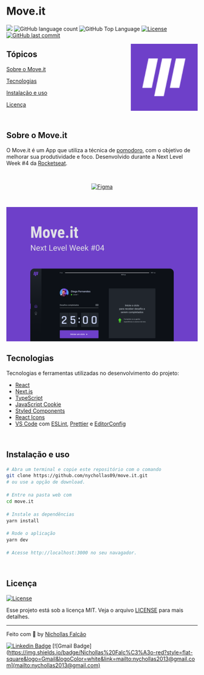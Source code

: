 # Move.it

<p>
  <img src="https://img.shields.io/badge/made%20by-Nichollas%20Falc%C3%A3o-6E40C9?style=flat-square">
  <img alt="GitHub language count" src="https://img.shields.io/github/languages/count/nychollas09/move.it?color=6E40C9&style=flat-square">
  <img alt="GitHub Top Language" src="https://img.shields.io/github/languages/top/nychollas09/move.it?color=6E40C9&style=flat-square">
  <a href="https://opensource.org/licenses/MIT">
    <img alt="License" src="https://img.shields.io/badge/license-MIT-6E40C9?style=flat-square">
  </a>
  <a href="https://github.com/nychollas09/move.it/commits/main">
    <img alt="GitHub last commit" src="https://img.shields.io/github/last-commit/nychollas09/move.it?color=6E40C9&style=flat-square">
  </a>
</p>

<img align="right" src=".github/icon.svg" width="35%" alt="Move.it">

## Tópicos

[Sobre o Move.it](#sobre-o-moveit)

[Tecnologias](#tecnologias)

[Instalação e uso](#instalação-e-uso)

[Licença](#licença)

<br>

## Sobre o Move.it

O Move.it é um App que utiliza a técnica de [pomodoro](https://pt.wikipedia.org/wiki/T%C3%A9cnica_pomodoro), com o objetivo de melhorar sua produtividade e foco. Desenvolvido durante a Next Level Week #4 da [Rocketseat](https://rocketseat.com.br/).

<br>

<p align="center">
  <a href="https://www.figma.com/file/n9J6604nMGB7Cgt2vEVtWb/Move.it-1.0-Dark-Mode">
    <img alt="Figma" src="https://img.shields.io/badge/figma%20-%236E40C9.svg?&style=for-the-badge&logo=figma&logoColor=white"/>
  </a>
</p>

<br>

<p align="center">
  <img src=".github/cover.png" alt="Página inicial">
</p>

## Tecnologias

Tecnologias e ferramentas utilizadas no desenvolvimento do projeto:

- [React](https://reactjs.org/)
- [Next.js](https://nextjs.org/)
- [TypeScript](https://www.typescriptlang.org/)
- [JavaScript Cookie](https://github.com/js-cookie/js-cookie)
- [Styled Components](https://styled-components.com/)
- [React Icons](https://react-icons.github.io/react-icons/)
- [VS Code](https://code.visualstudio.com/) com [ESLint](https://eslint.org/), [Prettier](https://prettier.io/) e [EditorConfig](https://editorconfig.org/)

<br>

## Instalação e uso

```bash
# Abra um terminal e copie este repositório com o comando
git clone https://github.com/nychollas09/move.it.git
# ou use a opção de download.

# Entre na pasta web com
cd move.it

# Instale as dependências
yarn install

# Rode o aplicação
yarn dev

# Acesse http://localhost:3000 no seu navagador.
```

<br>

## Licença

<a href="https://opensource.org/licenses/MIT">
    <img alt="License" src="https://img.shields.io/badge/license-MIT-6E40C9?style=flat-square">
</a>

<br>

Esse projeto está sob a licença MIT. Veja o arquivo [LICENSE](/LICENSE) para mais detalhes.

---

Feito com :purple_heart: by [Nichollas Falcão](https://github.com/nychollas09)

[![Linkedin Badge](https://img.shields.io/badge/Nichollas%20Falc%C3%A3o-blue?style=flat-square&logo=Linkedin&logoColor=white&link=https://www.linkedin.com/in/nichollas-falcao/)](https://www.linkedin.com/in/nichollas-falcao/)
[![Gmail Badge](https://img.shields.io/badge/Nichollas%20Falc%C3%A3o-red?style=flat-square&logo=Gmail&logoColor=white&link=mailto:nychollas2013@gmail.com](mailto:nychollas2013@gmail.com)
